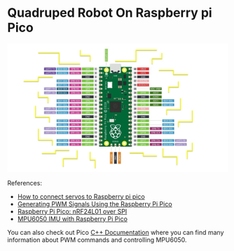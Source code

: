 # Quadruped Robot On Raspberry pi Pico

<img src="Pictures/raspberry-pi-pico-pinout-featured-image.jpg" alt= "Pico pinout">



References:
- [How to connect servos to Raspberry pi pico](https://www.youtube.com/watch?v=fCIFYKFNcGc&ab_channel=KleistRobotics)
- [Generating PWM Signals Using the Raspberry Pi Pico](https://www.youtube.com/watch?v=Au-oc4hxj-c&ab_channel=LowLevelLearning)
- [Raspberry Pi Pico: nRF24L01 over SPI](https://www.youtube.com/watch?v=aP8rSN-1eT0&ab_channel=TinkerTechTrove)
- [MPU6050 IMU with Raspberry Pi Pico](https://www.youtube.com/watch?v=XlpYI7XECzc&ab_channel=SethAltobelliClips)
  
You can also check out Pico [C++ Documentation](https://datasheets.raspberrypi.com/pico/raspberry-pi-pico-c-sdk.pdf) where you can find many information about PWM commands and controlling MPU6050.